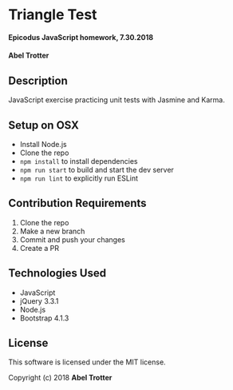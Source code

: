# Triangle Test

#### Epicodus JavaScript homework, 7.30.2018

#### Abel Trotter

## Description

JavaScript exercise practicing unit tests with Jasmine and Karma.

## Setup on OSX

* Install Node.js
* Clone the repo
* `npm install` to install dependencies
* `npm run start` to build and start the dev server
* `npm run lint` to explicitly run ESLint

## Contribution Requirements

1. Clone the repo
1. Make a new branch
1. Commit and push your changes
1. Create a PR

## Technologies Used

* JavaScript
* jQuery 3.3.1
* Node.js
* Bootstrap 4.1.3

## License

This software is licensed under the MIT license.

Copyright (c) 2018 **Abel Trotter**